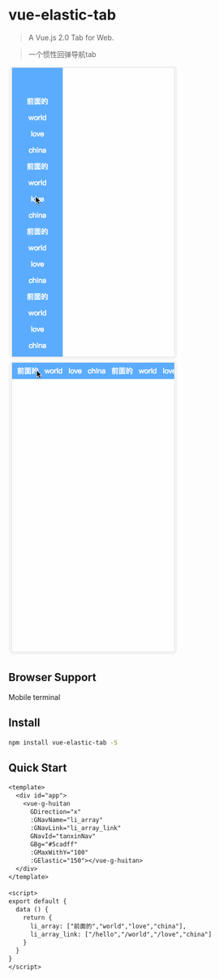 # vue-elastic-tab

> A Vue.js 2.0 Tab for Web.

> 一个惯性回弹导航tab

![image](./src/assets/tupianfaguang.gif)
![image](./src/assets/tupianfaguang1.gif)

## Browser Support

Mobile terminal

## Install

```bash
npm install vue-elastic-tab -S
```

## Quick Start
```vue
<template>
  <div id="app">		
    <vue-g-huitan
      GDirection="x" 
      :GNavName="li_array" 
      :GNavLink="li_array_link"
      GNavId="tanxinNav"
      GBg="#5cadff" 
      :GMaxWithY="100" 
      :GElastic="150"></vue-g-huitan>
  </div>
</template>

<script>
export default {
  data () {
    return {
      li_array: ["前面的","world","love","china"],
      li_array_link: ["/hello","/world","/love","china"]
    }
  }
}
</script>

```